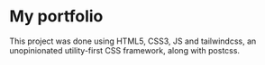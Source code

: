 # My portfolio
This project was done using HTML5, CSS3, JS and tailwindcss, an unopinionated utility-first CSS framework, along with postcss.

